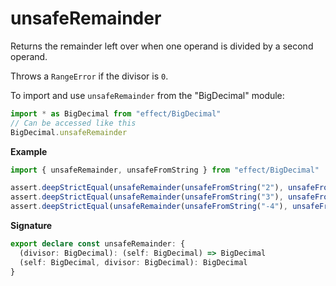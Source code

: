 # unsafeRemainder

Returns the remainder left over when one operand is divided by a second operand.

Throws a `RangeError` if the divisor is `0`.

To import and use `unsafeRemainder` from the "BigDecimal" module:

```ts
import * as BigDecimal from "effect/BigDecimal"
// Can be accessed like this
BigDecimal.unsafeRemainder
```

**Example**

```ts
import { unsafeRemainder, unsafeFromString } from "effect/BigDecimal"

assert.deepStrictEqual(unsafeRemainder(unsafeFromString("2"), unsafeFromString("2")), unsafeFromString("0"))
assert.deepStrictEqual(unsafeRemainder(unsafeFromString("3"), unsafeFromString("2")), unsafeFromString("1"))
assert.deepStrictEqual(unsafeRemainder(unsafeFromString("-4"), unsafeFromString("2")), unsafeFromString("0"))
```

**Signature**

```ts
export declare const unsafeRemainder: {
  (divisor: BigDecimal): (self: BigDecimal) => BigDecimal
  (self: BigDecimal, divisor: BigDecimal): BigDecimal
}
```
